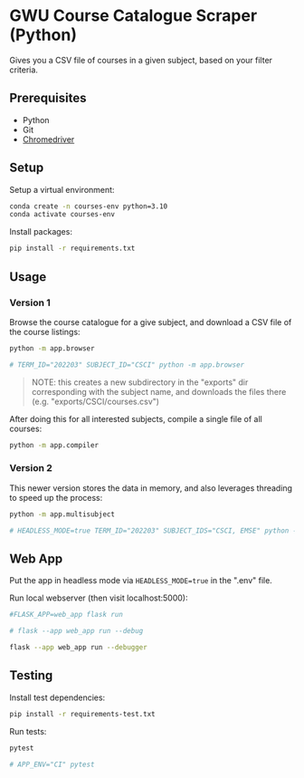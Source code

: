 # GWU Course Catalogue Scraper (Python)

Gives you a CSV file of courses in a given subject, based on your filter criteria.


## Prerequisites

  + Python
  + Git
  + [Chromedriver](https://github.com/prof-rossetti/intro-to-python/blob/main/notes/clis/chromedriver.md)

## Setup

Setup a virtual environment:

```sh
conda create -n courses-env python=3.10
conda activate courses-env
```

Install packages:

```sh
pip install -r requirements.txt
```

## Usage

### Version 1

Browse the course catalogue for a give subject, and download a CSV file of the course listings:

```sh
python -m app.browser

# TERM_ID="202203" SUBJECT_ID="CSCI" python -m app.browser
```

> NOTE: this creates a new subdirectory in the "exports" dir corresponding with the subject name, and downloads the files there (e.g. "exports/CSCI/courses.csv")

After doing this for all interested subjects, compile a single file of all courses:

```sh
python -m app.compiler
```

### Version 2

This newer version stores the data in memory, and also leverages threading to speed up the process:

```sh
python -m app.multisubject

# HEADLESS_MODE=true TERM_ID="202203" SUBJECT_IDS="CSCI, EMSE" python -m app.multisubject
```

## Web App

Put the app in headless mode via `HEADLESS_MODE=true` in the ".env" file.

Run local webserver (then visit localhost:5000):

```sh
#FLASK_APP=web_app flask run

# flask --app web_app run --debug

flask --app web_app run --debugger
```

## Testing

Install test dependencies:

```sh
pip install -r requirements-test.txt
```

Run tests:

```sh
pytest

# APP_ENV="CI" pytest
```
